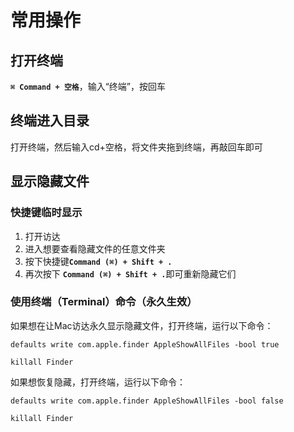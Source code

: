 # 常用操作

## 打开终端

**`⌘ Command + 空格`**，输入“终端”，按回车

## 终端进入目录

打开终端，然后输入cd+空格，将文件夹拖到终端，再敲回车即可

## 显示隐藏文件
### 快捷键临时显示
1. 打开访达
2. 进入想要查看隐藏文件的任意文件夹
3. 按下快捷键 ​**​`Command (⌘) + Shift + .`​**​
4. 再次按下 ​**​`Command (⌘) + Shift + .`​**​ 即可重新隐藏它们
### 使用终端（Terminal）命令（永久生效）
如果想在让Mac访达永久显示隐藏文件，打开终端，运行以下命令：
```shell
defaults write com.apple.finder AppleShowAllFiles -bool true

killall Finder
```
如果想恢复隐藏，打开终端，运行以下命令：
```shell
defaults write com.apple.finder AppleShowAllFiles -bool false

killall Finder
```